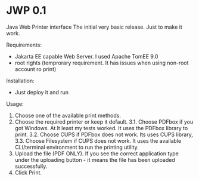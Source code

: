 # JWP 0.1
Java Web Printer interface
The initial very basic release. Just to make it work.

Requirements:
* Jakarta EE capable Web Server. I used Apache TomEE 9.0
* root rights (temprorary requirement. It has issues when using non-root account ro print)

Installation:
* Just deploy it and run

Usage:
1. Choose one of the available print methods.
2. Choose the required printer or keep it default.
3.1. Choose PDFbox if you got Windows. At lt least my tests worked. It uses the PDFbox library to print.
3.2. Choose CUPS if PDFbox does not work. Its uses CUPS library,
3.3. Choose Filesystem if CUPS does not work. It uses the available CLI/terminal environment to run the printing utility.
4. Upload the file (PDF ONLY). If you see the correct application type under the uploading button - it means the file has been uploaded successfully.
5. Click Print.
